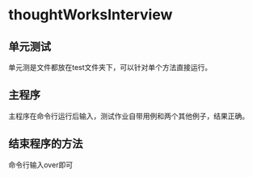 # thoughtWorksInterview

## 单元测试
单元测是文件都放在test文件夹下，可以针对单个方法直接运行。
## 主程序
主程序在命令行运行后输入，测试作业自带用例和两个其他例子，结果正确。
## 结束程序的方法
命令行输入over即可

